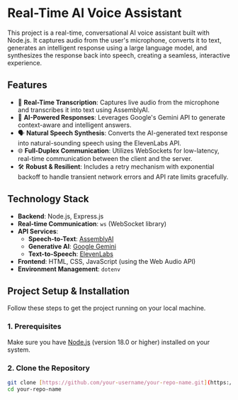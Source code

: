 # Real-Time AI Voice Assistant

This project is a real-time, conversational AI voice assistant built with Node.js. It captures audio from the user's microphone, converts it to text, generates an intelligent response using a large language model, and synthesizes the response back into speech, creating a seamless, interactive experience.

## Features

-   🎤 **Real-Time Transcription**: Captures live audio from the microphone and transcribes it into text using AssemblyAI.
-   🧠 **AI-Powered Responses**: Leverages Google's Gemini API to generate context-aware and intelligent answers.
-   🗣️ **Natural Speech Synthesis**: Converts the AI-generated text response into natural-sounding speech using the ElevenLabs API.
-   🌐 **Full-Duplex Communication**: Utilizes WebSockets for low-latency, real-time communication between the client and the server.
-   🛠️ **Robust & Resilient**: Includes a retry mechanism with exponential backoff to handle transient network errors and API rate limits gracefully.

## Technology Stack

-   **Backend**: Node.js, Express.js
-   **Real-time Communication**: `ws` (WebSocket library)
-   **API Services**:
    -   **Speech-to-Text**: [AssemblyAI](https://www.assemblyai.com/)
    -   **Generative AI**: [Google Gemini](https://ai.google.dev/)
    -   **Text-to-Speech**: [ElevenLabs](https://elevenlabs.io/)
-   **Frontend**: HTML, CSS, JavaScript (using the Web Audio API)
-   **Environment Management**: `dotenv`

## Project Setup & Installation

Follow these steps to get the project running on your local machine.

### 1. Prerequisites

Make sure you have [Node.js](https://nodejs.org/) (version 18.0 or higher) installed on your system.

### 2. Clone the Repository

```bash
git clone [https://github.com/your-username/your-repo-name.git](https://github.com/your-username/your-repo-name.git)
cd your-repo-name